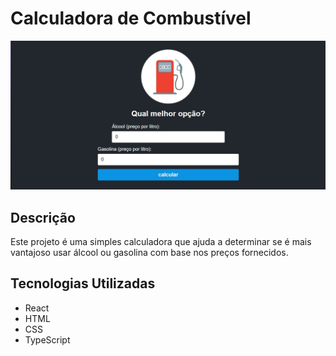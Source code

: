 # Calculadora de Combustível

![Logo da Calculadora-combustível](./public/landing.jpg)

## Descrição

Este projeto é uma simples calculadora que ajuda a determinar se é mais vantajoso usar álcool ou gasolina com base nos preços fornecidos.

## Tecnologias Utilizadas

- React 
- HTML
- CSS
- TypeScript


